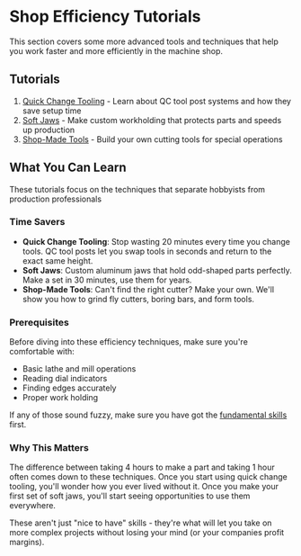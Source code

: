 # Shop Efficiency Tutorials

This section covers some more advanced tools and techniques that help you work faster and more efficiently in the machine shop.

## Tutorials

1. [Quick Change Tooling](./quick_change_tooling.md) - Learn about QC tool post systems and how they save setup time
2. [Soft Jaws](./making_soft_jaws.md) - Make custom workholding that protects parts and speeds up production
3. [Shop-Made Tools](./shop_made_tools.md) - Build your own cutting tools for special operations

## What You Can Learn

These tutorials focus on the techniques that separate hobbyists from production professionals

### Time Savers

- **Quick Change Tooling**: Stop wasting 20 minutes every time you change tools. QC tool posts let you swap tools in seconds and return to the exact same height.
- **Soft Jaws**: Custom aluminum jaws that hold odd-shaped parts perfectly. Make a set in 30 minutes, use them for years.
- **Shop-Made Tools**: Can't find the right cutter? Make your own. We'll show you how to grind fly cutters, boring bars, and form tools.

### Prerequisites

Before diving into these efficiency techniques, make sure you're comfortable with:

- Basic lathe and mill operations
- Reading dial indicators
- Finding edges accurately
- Proper work holding

If any of those sound fuzzy, make sure you have got the [fundamental skills](../fundamental_skills/) first.

### Why This Matters

The difference between taking 4 hours to make a part and taking 1 hour often comes down to these techniques. Once you start using quick change tooling, you'll wonder how you ever lived without it. Once you make your first set of soft jaws, you'll start seeing opportunities to use them everywhere.

These aren't just "nice to have" skills - they're what will let you take on more complex projects without losing your mind (or your companies profit margins).
